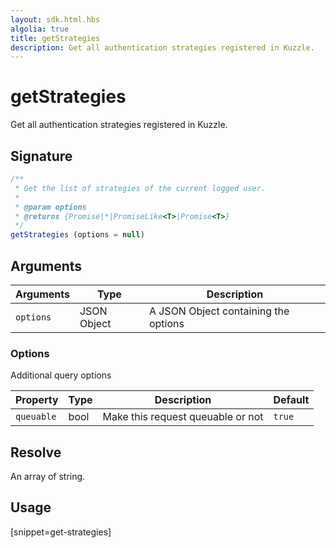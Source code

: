 ```yaml
---
layout: sdk.html.hbs
algolia: true
title: getStrategies
description: Get all authentication strategies registered in Kuzzle.
---
```


# getStrategies

Get all authentication strategies registered in Kuzzle.

## Signature

```javascript
/**
 * Get the list of strategies of the current logged user.
 * 
 * @param options
 * @returns {Promise|*|PromiseLike<T>|Promise<T>}
 */
getStrategies (options = null)
```

## Arguments

| Arguments    | Type    | Description
|--------------|---------|-------------
| `options` | JSON Object | A JSON Object containing the options

### **Options**

Additional query options

| Property     | Type    | Description                       | Default
| ---------- | ------- | --------------------------------- | -------
| `queuable` | bool | Make this request queuable or not | `true`

## Resolve

An array of string.

## Usage

[snippet=get-strategies]
